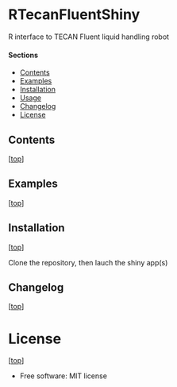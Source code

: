 RTecanFluentShiny
==================

R interface to TECAN Fluent liquid handling robot



#### Sections

- [Contents](#contents)
- [Examples](#examples)
- [Installation](#installation)
- [Usage](#usage)
- [Changelog](#changelog)
- [License](#license)


## Contents

[[top](#sections)]



## Examples

[[top](#sections)]



## Installation

[[top](#sections)]

Clone the repository, then lauch the shiny app(s)


## Changelog

[[top](#sections)]


# License

[[top](#sections)]

* Free software: MIT license
